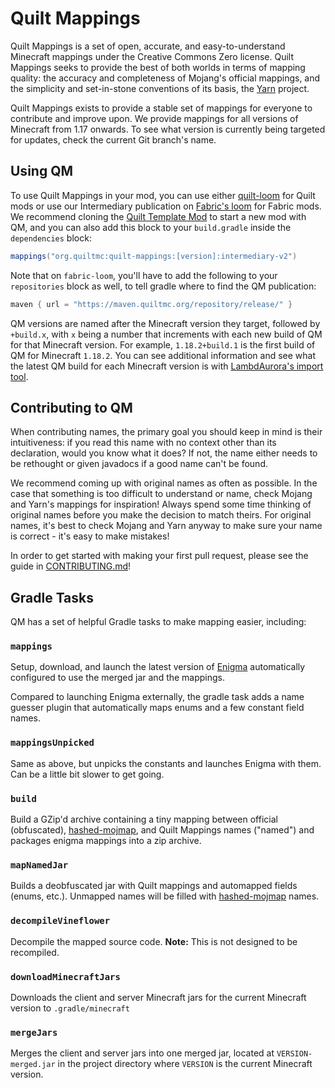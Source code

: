 # Quilt Mappings

Quilt Mappings is a set of open, accurate, and easy-to-understand Minecraft mappings
under the Creative Commons Zero license. Quilt Mappings seeks to provide the best of
both worlds in terms of mapping quality: the accuracy and completeness of Mojang's
official mappings, and the simplicity and set-in-stone conventions of its basis, the
[Yarn](https://github.com/FabricMC/yarn) project.

Quilt Mappings exists to provide a stable set of mappings for everyone to contribute
and improve upon. We provide mappings for all versions of Minecraft from 1.17 onwards.
To see what version is currently being targeted for updates, check the current Git branch's name.

## Using QM

To use Quilt Mappings in your mod, you can use either [quilt-loom](https://github.com/QuiltMC/quilt-loom)
for Quilt mods or use our Intermediary publication on [Fabric's loom](https://github.com/FabricMC/fabric-loom)
for Fabric mods. We recommend cloning the [Quilt Template Mod](https://github.com/QuiltMC/quilt-template-mod)
to start a new mod with QM, and you can also add this block to your `build.gradle` inside the `dependencies` block:

```groovy
mappings("org.quiltmc:quilt-mappings:[version]:intermediary-v2")
```

Note that on `fabric-loom`, you'll have to add the following to your `repositories` block as well, to tell gradle
where to find the QM publication:

```groovy
maven { url = "https://maven.quiltmc.org/repository/release/" }
```

QM versions are named after the Minecraft version they target, followed by `+build.x`,
with `x` being a number that increments with each new build of QM for that Minecraft version.
For example, `1.18.2+build.1` is the first build of QM for Minecraft `1.18.2`. You can see additional
information and see what the latest QM build for each Minecraft version is with [LambdAurora's import tool](https://lambdaurora.dev/tools/import_quilt.html).

## Contributing to QM

When contributing names, the primary goal you should keep in mind is their intuitiveness:
if you read this name with no context other than its declaration, would you know what it does?
If not, the name either needs to be rethought or given javadocs if a good name can't be found.

We recommend coming up with original names as often as possible. In the case that something is too
difficult to understand or name, check Mojang and Yarn's mappings for inspiration! Always spend some
time thinking of original names before you make the decision to match theirs. For original names, it's
best to check Mojang and Yarn anyway to make sure your name is correct - it's easy to make mistakes!

In order to get started with making your first pull request, 
please see the guide in [CONTRIBUTING.md](CONTRIBUTING.md#guide-pull-requests)!

## Gradle Tasks

QM has a set of helpful Gradle tasks to make mapping easier, including:

### `mappings`
Setup, download, and launch the latest version of [Enigma](https://github.com/QuiltMC/enigma) automatically configured to use the merged jar and the mappings.

Compared to launching Enigma externally, the gradle task adds a name guesser plugin that automatically maps enums and a few constant field names.

### `mappingsUnpicked`
Same as above, but unpicks the constants and launches Enigma with them. Can be a little bit slower to get going.


### `build`
Build a GZip'd archive containing a tiny mapping between official (obfuscated), [hashed-mojmap](https://github.com/QuiltMC/mappings-hasher), and Quilt Mappings names ("named") and packages enigma mappings into a zip archive.

### `mapNamedJar`
Builds a deobfuscated jar with Quilt mappings and automapped fields (enums, etc.). Unmapped names will be filled with [hashed-mojmap](https://github.com/QuiltMC/mappings-hasher) names.

### `decompileVineflower`
Decompile the mapped source code. **Note:** This is not designed to be recompiled.

### `downloadMinecraftJars`
Downloads the client and server Minecraft jars for the current Minecraft version to `.gradle/minecraft`

### `mergeJars`

Merges the client and server jars into one merged jar, located at `VERSION-merged.jar` in the project directory
where `VERSION` is the current Minecraft version.
